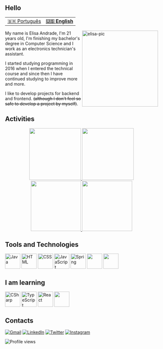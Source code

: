 ## Hello

<table>
  <tr>
    <td>
      <a href="README.md">🇧🇷 Português</a>
    </td>
    <td>
      <b>
        <a href="readme-en.md">🇺🇸 English</a>
      </b>
    </td>
  </tr>
</table>

<img align="right" alt="elisa-pic" width= "250" src="https://cdn.discordapp.com/attachments/695378966072000612/930846538748555284/ezgif.com-gif-maker.gif?width=676&height=676">

My name is Elisa Andrade, I'm 21 years old, I'm finishing my bachelor's degree in Computer Science and I work as an electronics technician's assistant.

I started studying programming in 2016 when I entered the technical course and since then I have continued studying to improve more and more.

I like to develop projects for backend and frontend. ~~(although I don't feel so safe to develop a project by myself)~~.

## Activities

<div align="center" >
  <a href="https://github.com/elisalvsan">
  <img height="170em" src="https://github-readme-stats.vercel.app/api?username=elisalvsan&show_icons=true&theme=radical&include_all_commits=true&count_private=true">
    <!--img height="165em" src="https://github-readme-stats.vercel.app/api?username=elisalvsan&show_icons=true&custom_title=elisalvsan's%20Github%20Stats&theme=radical&hide_border=true"-->
 <img height="170em" src="https://github-readme-stats-git-masterrstaa-rickstaa.vercel.app/api/top-langs/?username=elisalvsan&layout=compact&langs_count=10&theme=radical"/>
  <img height="165em" src= "https://streak-stats.demolab.com?user=elisalvsan&theme=radical&hide_border=true&border_radius=5&locale=pt_BR"/>
  <img height="165em" src="https://github-profile-summary-cards.vercel.app/api/cards/profile-details?username=elisalvsan&theme=radical"/>
  </a>
</div>

## Tools and Technologies

<div>
  <img height="50px" src="https://cdn.jsdelivr.net/gh/devicons/devicon/icons/java/java-original-wordmark.svg" alt="Java"/>
  <img height="50px" src="https://cdn.jsdelivr.net/gh/devicons/devicon/icons/html5/html5-original-wordmark.svg" alt="HTML"/>
  <img height="50px" src="https://cdn.jsdelivr.net/gh/devicons/devicon/icons/css3/css3-original-wordmark.svg" alt="CSS"/>
  <img height="50px" src="https://cdn.jsdelivr.net/gh/devicons/devicon/icons/javascript/javascript-original.svg" alt="JavaScript"/>
  <img height="50px" src="https://cdn.jsdelivr.net/gh/devicons/devicon/icons/spring/spring-original-wordmark.svg" alt="Spring"/>
  <img height="50px" src="https://cdn.jsdelivr.net/gh/devicons/devicon/icons/git/git-plain.svg" />
  <img height="50px" src="https://cdn.jsdelivr.net/gh/devicons/devicon/icons/vscode/vscode-original.svg" />
</div>

## I am learning

<div>
    <img height="50px" src="https://cdn.jsdelivr.net/gh/devicons/devicon/icons/csharp/csharp-original.svg" alt="CSharp"/>
    <img height="50px" src="https://cdn.jsdelivr.net/gh/devicons/devicon/icons/typescript/typescript-original.svg" alt="TypeScript"/>
    <img height="50px" src="https://cdn.jsdelivr.net/gh/devicons/devicon/icons/react/react-original.svg"" alt="React"/>
    <img height="50px" src="https://cdn.jsdelivr.net/gh/devicons/devicon/icons/php/php-plain.svg" />
</div>
    
## Contacts
  
[![Gmail](https://img.shields.io/badge/Gmail-D14836?style=for-the-badge&logo=gmail&logoColor=white)](mailto:elisalvsan@gmail.com)
[![LinkedIn](https://img.shields.io/badge/Elisa%20Andrade-%230077B5.svg?style=for-the-badge&logo=linkedin&logoColor=white)](https://www.linkedin.com/in/elisamaria-alvesdeandrade/)
[![Twitter](https://img.shields.io/badge/@alvsandrd-%231DA1F2.svg?style=for-the-badge&logo=Twitter&logoColor=white)](https://twitter.com/alvsandrd)
[![Instagram](https://img.shields.io/badge/@alvsandrd-%23E4405F.svg?style=for-the-badge&logo=Instagram&logoColor=white)](https://instagram.com/alvsandrd)
  
<img src="https://komarev.com/ghpvc/?username=elisalvsan&color=ff69b4&style=for-the-badge" alt="Profile views" /> </p>
